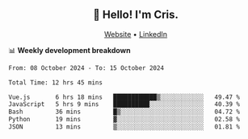 
<h2 align="center">👋 Hello! I'm Cris.</h2>
<p align="center">
  <a href="https://www.criscunas.dev">Website</a> •
  <a href="https://www.linkedin.com/in/cristophercunas/">LinkedIn</a> 
</p>


📊 **Weekly development breakdown**
<!--START_SECTION:waka-->

```txt
From: 08 October 2024 - To: 15 October 2024

Total Time: 12 hrs 45 mins

Vue.js       6 hrs 18 mins   ████████████▒░░░░░░░░░░░░   49.47 %
JavaScript   5 hrs 9 mins    ██████████░░░░░░░░░░░░░░░   40.39 %
Bash         36 mins         █▒░░░░░░░░░░░░░░░░░░░░░░░   04.72 %
Python       19 mins         ▓░░░░░░░░░░░░░░░░░░░░░░░░   02.58 %
JSON         13 mins         ▒░░░░░░░░░░░░░░░░░░░░░░░░   01.81 %
```

<!--END_SECTION:waka-->

